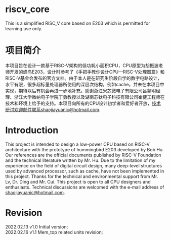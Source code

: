 # riscv_core
This is a simplified RISC_V core based on E203 which is permitted for learning use only.

# 项目简介
本项目旨在设计一款基于RISC-V架构的低功耗小面积CPU，CPU原型为胡振波老师开发的蜂鸟E203，设计时参考了《手把手教你设计CPU—RISC-V处理器篇》和RISC-V基金会发布的官方文档。由于本人是在研究生阶段自学的数字电路设计，水平有限，很多超标量处理器所使用的深层次结构，例如cache，并未在本项目中实现，期待以后有机会再进一步地补充。感谢浙江米芯微电子有限公司吕尧明经理、浙江大学微纳电子学院丁勇教授以及湖南芯钛电子科技有限公司崔健工程师在技术和环境上给予的支持。本项目向所有的CPU设计初学者和爱好者开放，技术研讨欢迎邮件联系shaojiayuanic@hotmail.com.

# Introduction
This project is intended to design a low-power CPU based on RISC-V architecture with the prototype of hummingbird E203 developed by Bob Hu. Our references are the official documents published by RISC-V Foundation and the technical literature written by Mr. Hu. Due to the limitation of my experience on the field of digital circuit design, many deep-level structures used by advanced processor, such as cache, have not been implemented in this project. Thanks for the technical and environmental support from Mr. Lv, Dr. Ding and Mr. Cui. This project is open to all CPU designers and enthusiasts. Technical discussions are welcomed with the e-mail address of shaojiayuanic@hotmail.com.

# Revision
2022.02.13  v1.0  Initial version;  
2022.02.16  v1.1  Mem_top related units revision;  



